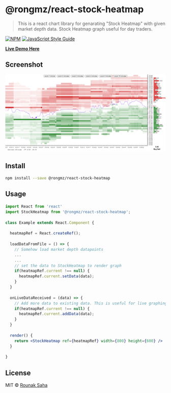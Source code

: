 # @rongmz/react-stock-heatmap

> This is a react chart library for genarating &quot;Stock Heatmap&quot; with given market depth data. Stock Heatmap graph useful for day traders.

[![NPM](https://img.shields.io/npm/v/@rongmz/react-stock-heatmap.svg)](https://www.npmjs.com/package/@rongmz/react-stock-heatmap) [![JavaScript Style Guide](https://img.shields.io/badge/code_style-standard-brightgreen.svg)](https://standardjs.com)


**[Live Demo Here](https://rongmz.in/react-stock-heatmap/)**


## Screenshot
![Screenshot](./screenshot.png)


## Install

```bash
npm install --save @rongmz/react-stock-heatmap
```

## Usage

```jsx
import React from 'react'
import StockHeatmap from '@rongmz/react-stock-heatmap';

class Example extends React.Component {

  heatmapRef = React.createRef();

  loadDataFromFile = () => {
    // Somehow load market depth datapoints
    ...
    ...
    // set the data to StockHeatmap to render graph
    if(heatmapRef.current !== null) {
      heatmapRef.current.setData(data);
    }
  }

  onLiveDataReceived = (data) => {
    // Add more data to existing data. This is useful for live graphing.
    if(heatmapRef.current !== null) {
      heatmapRef.current.addData(data);
    }
  }

  render() {
    return <StockHeatmap ref={heatmapRef} width={800} height={600} />
  }

}
```


## License

MIT © [Rounak Saha](https://github.com/rongmz)
